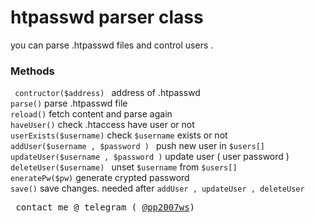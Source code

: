 <h1> htpasswd parser class </h1>
you can parse .htpasswd files and control users .
<h3>Methods</h3>
<code> contructor($address) </code> address of .htpasswd <br>
<code>parse()</code> parse .htpasswd file <br>
<code>reload()</code> fetch content and parse again <br>
<code>haveUser()</code> check .htaccess have user or not <br>
<code>userExists($username)</code> check <code>$username</code> exists or not <br>
<code>addUser($username , $password ) </code> push new user in <code>$users[] </code> <br>
<code>updateUser($username , $password )</code> update user ( user password ) <br>
<code>deleteUser($username) </code> unset <code>$username</code> from <code>$users[]</code> <br>
<code>eneratePw($pw)</code> generate crypted password <br>
<code>save()</code> save changes. needed after <code>addUser , updateUser , deleteUser </code> <br>
<pre> contact me @ telegram ( <a href="http://telegram.me/pp2007ws">@pp2007ws</a>)</pre>
